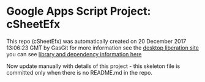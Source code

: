 # Google Apps Script Project: cSheetEfx
This repo (cSheetEfx) was automatically created on 20 December 2017 13:06:23 GMT by GasGit
for more information see the [desktop liberation site](https://gitter.im/desktopliberation/community "desktop liberation")
you can see [library and dependency information here](dependencies.md)

Now update manually with details of this project - this skeleton file is committed only when there is no README.md in the repo.
